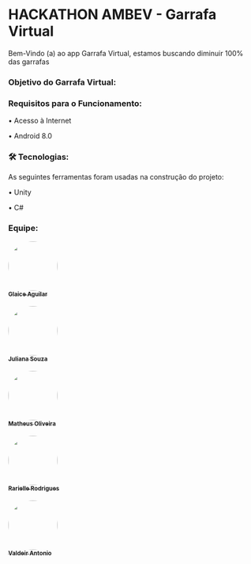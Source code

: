 # HACKATHON AMBEV - Garrafa Virtual

Bem-Vindo (a) ao app Garrafa Virtual, estamos buscando diminuir 100% das garrafas

### Objetivo do Garrafa Virtual:



### Requisitos para o Funcionamento:

• Acesso à Internet

• Android 8.0


### 🛠 Tecnologias:

As seguintes ferramentas foram usadas na construção do projeto:

•	Unity

•	C#


### Equipe:

<a href="https://www.linkedin.com/in/gleiceaguilar/">
  <img style="border-radius: 50%;" src="https://user-images.githubusercontent.com/71046633/102027899-85354800-3d7d-11eb-8237-2754ba058018.jpeg" width="100px;" alt=""/>
  <br />
 <sub><b>Glaice Aguilar</b></sub></a>
 
 <br />
 <br />
<a href="https://www.linkedin.com/in/juliana-souza-982bb9135/">
  <img style="border-radius: 50%;" src="https://cdn.discordapp.com/attachments/763941475914219561/765325181903962182/WhatsApp_Image_2020-10-12_at_16.59.34.jpeg" width="100px;" alt=""/>
  <br />
 <sub><b>Juliana Souza</b></sub></a>
 
 <br />
 <br />
 <a href="https://www.linkedin.com/in/matheusoliveiramso/">
  <img style="border-radius: 50%;" src="https://user-images.githubusercontent.com/71046633/101298258-75f54e00-3803-11eb-9361-1aec43bc744a.jpeg" width="100px;" alt=""/>
  <br />
  <sub><b>Matheus Oliveira</b></sub></a>
 
 <br />
 <br />
 <a href="https://www.linkedin.com/in/rarielle-rodrigues/">
  <img style="border-radius: 50%;" src="https://user-images.githubusercontent.com/71046633/101298203-2f075880-3803-11eb-96e8-507728042d6b.jpeg" width="100px;" alt=""/>
  <br />
 <sub><b>Rarielle Rodrigues</b></sub></a>
 
  <br />
  <br />
 <a href="https://www.facebook.com/valdeir.antonio.52">
  <img style="border-radius: 50%;" src="https://user-images.githubusercontent.com/71046633/101299002-d9cd4600-3806-11eb-9df3-3057208bca30.jpeg" width="100px;" alt=""/>
  <br />
 <sub><b>Valdeir Antonio</b></sub></a>
